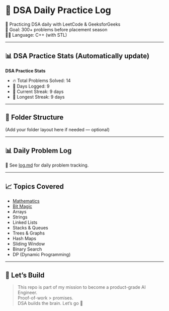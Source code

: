# 🧠 DSA Daily Practice Log

📅 Practicing DSA daily with LeetCode & GeeksforGeeks  
🎯 Goal: 300+ problems before placement season  
🧑‍💻 Language: C++ (with STL)

---

## 📊 DSA Practice Stats (Automatically update)

<!--STATS-START-->

**DSA Practice Stats**

- 🔥 Total Problems Solved: 14  
- 📅 Days Logged: 9  
- 🔁 Current Streak: 9 days  
- 🥇 Longest Streak: 9 days

<!--STATS-END-->

---

## 📂 Folder Structure

(Add your folder layout here if needed — optional)

---

## 📊 Daily Problem Log

📌 See [log.md](./log.md) for daily problem tracking.

---

## 📈 Topics Covered

- [Mathematics](https://github.com/AnilVadthyavath/dsa-daily-log/tree/main/Mathematics)
- [Bit Magic](https://github.com/AnilVadthyavath/dsa-daily-log/tree/main/Bit-Magic)
- Arrays
- Strings
- Linked Lists
- Stacks & Queues
- Trees & Graphs
- Hash Maps
- Sliding Window
- Binary Search
- DP (Dynamic Programming)

---

## 🚀 Let’s Build

> This repo is part of my mission to become a product-grade AI Engineer.  
> Proof-of-work > promises.  
> DSA builds the brain. Let’s go 💪
> 
